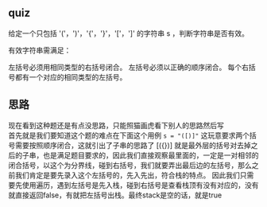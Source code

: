 ## quiz
给定一个只包括 '('，')'，'{'，'}'，'['，']' 的字符串 s ，判断字符串是否有效。

有效字符串需满足：

左括号必须用相同类型的右括号闭合。
左括号必须以正确的顺序闭合。
每个右括号都有一个对应的相同类型的左括号。

## 思路
现在看到这种题还是有点没思路，只能照猫画虎看下别人的思路然后写  
首先就是我们要知道这个题的难点在下面这个用例
`s = "([)]"`
这玩意要求两个括号需要按照顺序闭合，这就引出了子串的思路了
[({})]
就是最外层的括号对去掉之后的子串，也是满足题目要求的，因此我们直接观察最里面的，一定是一对相邻的闭合括号，以这个为分界线，碰到右括号，我们就要弄出最后边的左括号，那么之前我们肯定是要先录入这个左括号的，先入先出，符合栈的特点。
因此我们只需要先使用遍历，遇到左括号是先入栈，碰到右括号是查看栈顶有没有对应的，没有就直接返回false，有就把左括号出栈。最终stack是空的话，就是true